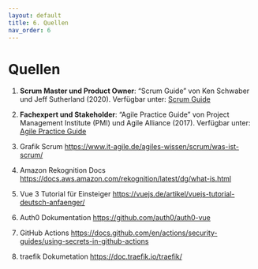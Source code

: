 ```yaml
---
layout: default
title: 6. Quellen
nav_order: 6
---
```

# Quellen



1. **Scrum Master und Product Owner**: “Scrum Guide” von Ken Schwaber und Jeff Sutherland (2020). Verfügbar unter: [Scrum Guide](https://scrumguides.org/scrum-guide.html)

2. **Fachexpert und Stakeholder**: “Agile Practice Guide” von Project Management Institute (PMI) und Agile Alliance (2017). Verfügbar unter: [Agile Practice Guide](https://www.pmi.org/pmbok-guide-standards/practice-guides/agile)
3.  Grafik Scrum https://www.it-agile.de/agiles-wissen/scrum/was-ist-scrum/
4. Amazon Rekognition Docs https://docs.aws.amazon.com/rekognition/latest/dg/what-is.html
5. Vue 3 Tutorial für Einsteiger https://vuejs.de/artikel/vuejs-tutorial-deutsch-anfaenger/
6. Auth0 Dokumentation https://github.com/auth0/auth0-vue
7. GitHub Actions https://docs.github.com/en/actions/security-guides/using-secrets-in-github-actions
8. traefik Dokumetation https://doc.traefik.io/traefik/





